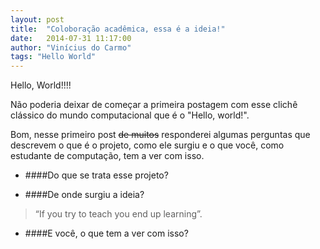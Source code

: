```yaml
---
layout: post
title:  "Coloboração acadêmica, essa é a ideia!"
date:   2014-07-31 11:17:00
author: "Vinícius do Carmo"
tags: "Hello World"
---
```


Hello, World!!!!

Não poderia deixar de começar a primeira postagem com esse clichê clássico do mundo computacional que é o "Hello, world!".

Bom, nesse primeiro post <del>de muitos</del> responderei algumas perguntas que descrevem o que é o projeto, como ele surgiu e o que você, como estudante de computação, tem a ver com isso.<!--more-->

* ####Do que se trata esse projeto?

* ####De onde surgiu a ideia?

> “If you try to teach you end up learning”.

* ####E você, o que tem a ver com isso?